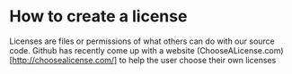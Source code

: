 # How to create a license
Licenses are files or permissions of what others can do with our source code. Github has recently come up with a website (ChooseALicense.com)[http://choosealicense.com/] to help the user choose their own licenses
